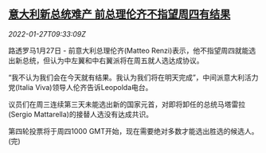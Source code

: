 <!--1643277663000-->
[意大利新总统难产 前总理伦齐不指望周四有结果](https://cn.reuters.com/article/italy-president-election-0127-idCNKBS2K10U3)
------

<div><i>2022-01-27T09:33:09Z</i></div><p>路透罗马1月27日 - 前意大利总理伦齐(Matteo Renzi)表示，他不指望周四就能选出新总统，但认为中左翼和中右翼派将在周五就人选达成协议。</p><p>“我不认为我们会在今天就有结果。我认为我们将在明天完成”，中间派意大利活力党(Italia Viva)领导人伦齐告诉Leopolda电台。</p><p>议员们在周三连续第三天未能选出新的国家元首，对即将卸任的总统马塔雷拉(Sergio Mattarella)的接替人选没有达成共识。</p><p>第四轮投票将于周四1000 GMT开始，现在需要绝对多数才能选出胜选的候选人。(完)</p>
